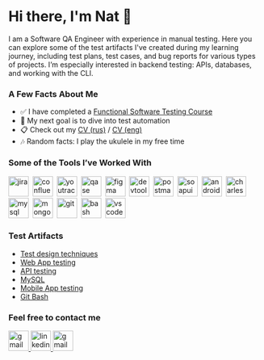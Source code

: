 # Hi there, I'm Nat 👋

I am a Software QA Engineer with experience in manual testing. Here you can explore some of the test artifacts I've created during my learning journey, including test plans, test cases, and bug reports for various types of projects. I’m especially interested in backend testing: APIs, databases, and working with the CLI.


### A Few Facts About Me

- ✅ I have completed a [Functional Software Testing Course](https://drive.google.com/file/d/1VDMIHD95Iba-BgxKsG8RGfnMHpb91zA9/view?usp=sharing)
- 🎯 My next goal is to dive into test automation
- 📋 Check out my [CV (rus)](https://drive.google.com/file/d/159z7yB-gRMFbMMlnz2n67ylnkr_Ua6Ng/view?usp=sharing) / [CV (eng)](https://drive.google.com/file/d/1Vc2Ez5fPmfty9cyjOHBVvr-lQJvcOTUx/view?usp=sharing) 
- 🎶 Random facts: I play the ukulele in my free time  



### Some of the Tools I’ve Worked With

<div>
  <img src="https://cdn.jsdelivr.net/gh/devicons/devicon/icons/jira/jira-original.svg" title="jira" alt="jira" width="40" height="40"/>&nbsp
  <img src="https://www.svgrepo.com/show/353597/confluence.svg" title="confluence" alt="confluence" width="40" height="40"/>&nbsp
  <img src="https://upload.wikimedia.org/wikipedia/commons/thumb/8/8d/YouTrack_Icon.svg/1024px-YouTrack_Icon.svg.png?20200803082248" title="youtrack" alt="youtrack" width="40" height="40"/>&nbsp
<!--  <img src="https://codahosted.io/packs/21236/unversioned/assets/LOGO/ba1091c59bab89cd2fd0f289622731fe16113d7b00905abe64759c313a4b73b76c1b0426076ed76cb74752234c734131df46992d5b8b48fc13e264240e4f7119f736cfeb64df36ded54b5cbf6198b9cadedf18dd0cac5c7dbcd16e6336c29363cd1292ba" title="testrail" alt="tetstrail" width="40" height="40"/>&nbsp -->
  <img src="https://luna1.co/eb0187.png" title="qase" alt="qase" width="40" height="40"/>&nbsp
  <img src="https://cdn.jsdelivr.net/gh/devicons/devicon/icons/figma/figma-original.svg" title="figma" alt="figma" width="40" height="40"/>&nbsp
  <img src="https://d33wubrfki0l68.cloudfront.net/38b5c953a4667366685d55db55d057c86db1fc54/a0fdc/static/acae6b24d940347661ca901ea07f47c1/chrome-dev-logo-icon.png" title="devtools" alt="devtools" width="40" height="40"/>&nbsp
  <img src="https://www.vectorlogo.zone/logos/getpostman/getpostman-icon.svg" title="postman" alt="postman" width="40" height="40"/>&nbsp
  <img src="https://static0.smartbear.co/smartbearbrand/media/images/home/soapui-icon.svg" title="soapui" alt="soapui" width="40" height="40"/>&nbsp
  <img src="https://cdn.jsdelivr.net/gh/devicons/devicon/icons/androidstudio/androidstudio-original.svg" title="android-studio" alt="android-studio" width="40" height="40"/>&nbsp
  <img src="https://cdn.icon-icons.com/icons2/3053/PNG/512/charles_proxy_macos_bigsur_icon_190302.png" title="charles-proxy" alt="charles-proxy" width="40" height="40"/>&nbsp
  <img src="https://cdn.jsdelivr.net/gh/devicons/devicon/icons/mysql/mysql-original.svg" title="mysql" alt="mysql" width="40" height="40"/>&nbsp
  <img src="https://cdn.jsdelivr.net/gh/devicons/devicon/icons/mongodb/mongodb-original.svg" title="mongodb" alt="mongodb" width="40" height="40"/>&nbsp
  <img src="https://cdn.jsdelivr.net/gh/devicons/devicon/icons/git/git-original.svg" title="git" alt="git" width="40" height="40"/>&nbsp
  <img src="https://upload.wikimedia.org/wikipedia/commons/thumb/4/4b/Bash_Logo_Colored.svg/1024px-Bash_Logo_Colored.svg.png?20180723054350" title="bash" alt="bash" width="40" height="40"/>&nbsp
  <img src="https://cdn.jsdelivr.net/gh/devicons/devicon/icons/vscode/vscode-original.svg" title="vscode" alt="vscode" width="40" height="40"/>&nbsp
  </div>


### Test Artifacts
- [Test design techniques](https://github.com/natlaxmat/design.git)
- [Web App testing](https://github.com/natlaxmat/web)
- [API testing](https://github.com/natlaxmat/api.git) 
- [MySQL](https://github.com/natlaxmat/database.git)
- [Mobile App testing](https://github.com/natlaxmat/mobile.git)
- [Git Bash](https://github.com/natlaxmat/git_bash.git)


### Feel free to contact me

<div id="badges">
          <a href="mailto:nat.dvoretskaya@gmail.com">
      <img src="https://cdn-icons-png.flaticon.com/512/732/732200.png" width="40" height="40" alt="gmail" />
    </a>
  <a href="https://t.me/natlaxmat" target="_blank">
      <img src="https://cdn-icons-png.flaticon.com/512/2111/2111646.png" width="40" height="40" alt="linkedin" />
    </a>
  <a href="https://www.linkedin.com/in/natdvoretskaya">
      <img src="https://cdn-icons-png.flaticon.com/512/174/174857.png" width="40" height="40" alt="gmail" />
    </a>
</div> 
